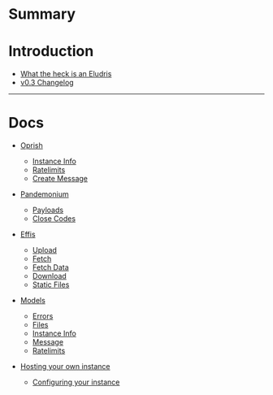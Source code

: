 # Summary

# Introduction

- [What the heck is an Eludris]()
- [v0.3 Changelog](./changelog0.3.md)

---
# Docs

- [Oprish](./oprish/README.md)
  - [Instance Info](./oprish/instance_info.md)
  - [Ratelimits](./oprish/ratelimits.md)
  - [Create Message](./oprish/messages/create.md)

- [Pandemonium](./pandemonium/README.md)
  - [Payloads](./pandemonium/payloads.md)
  - [Close Codes](./pandemonium/close_codes.md)

- [Effis](./effis/README.md)
  - [Upload](./effis/upload.md)
  - [Fetch](./effis/fetch.md)
  - [Fetch Data](./effis/fetch_data.md)
  - [Download](./effis/download.md)
  - [Static Files](./effis/static_files.md)

- [Models](./models/models.md)
  - [Errors](./models/errors.md)
  - [Files](./models/files.md)
  - [Instance Info](./models/instance_info.md)
  - [Message](./models/message.md)
  - [Ratelimits](./models/ratelimits.md)

- [Hosting your own instance]()
  - [Configuring your instance]()

